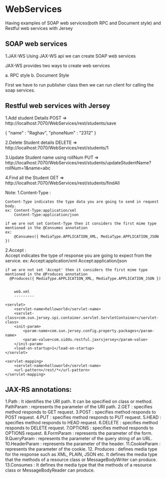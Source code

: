 # WebServices
Having examples of SOAP web services(both RPC and Document style) and Restful web services with Jersey

SOAP web services 
--------------------
1.JAX-WS
  Using JAX-WS api we can create SOAP web services
  
  JAX-WS provides two ways to create web services
 
  a. RPC style
  b. Document Style
  
 First we have to run publisher class then we can run client for calling the soap services. 



  
  
Restful web services with Jersey
---------------------------------

1.Add student Details
POST => http://localhost:7070/WebServices/rest/students/save

{
"name" : "Raghav",
"phoneNum" : "2312"
}


2.Delete Student details
DELETE => http://localhost:7070/WebServices/rest/students/1

3.Update Student name using rollNum
PUT => http://localhost:7070/WebServices/rest/students/updateStudentName?rollNum=1&name=abc


4.Find all the Student
GET => http://localhost:7070/WebServices/rest/students/findAll



Note:
1.Content-Type :
  	
  	Content-Type indicates the type data you are going to send in request body.
 	ex: Content-Type:application/xml
 		Content-Type:application/json
 		
 	if we are not set Content-Type then it considers the first mime type mentioned in the @Consumes annotation
 	ex:
 		@Consumes({ MediaType.APPLICATION_XML, MediaType.APPLICATION_JSON })
 		
 	
2.Accept :	
	  Accept indicates  the type of response you are going to expect from the service.
	  ex: Accept:application/xml
	  	  Accept:application/json
	  	  
	if we are not set 'Accept' then it considers the first mime type mentioned in the @Produces annotation  	    
	  @Produces({ MediaType.APPLICATION_XML, MediaType.APPLICATION_JSON })
	  

		web.xml
		---------
		
	<servlet>
		<servlet-name>helloworld</servlet-name>
		<servlet-class>com.sun.jersey.spi.container.servlet.ServletContainer</servlet-class>
		<init-param>
			<param-name>com.sun.jersey.config.property.packages</param-name>
			<param-value>com.siddu.restful.jaxrsjersey</param-value>
		</init-param>
		<load-on-startup>1</load-on-startup>
	</servlet>
 
	<servlet-mapping>
		<servlet-name>helloworld</servlet-name>
		<url-pattern>/rest/*</url-pattern>
	</servlet-mapping>
	
	
JAX-RS annotations:
--------------------

1.Path : 
   It identifies the URI path. It can be specified on class or method.
PathParam : 
   represents the parameter of the URI path.
2.GET :
   specifies method responds to GET request.
3.POST :
   specifies method responds to POST request.
4.PUT :
   specifies method responds to PUT request.
5.HEAD :
   specifies method responds to HEAD request.
6.DELETE :
   specifies method responds to DELETE request.
7.OPTIONS :
   specifies method responds to OPTIONS request.
8.FormParam :
   represents the parameter of the form.
9.QueryParam :
   represents the parameter of the query string of an URL.
10.HeaderParam :
   represents the parameter of the header.
11.CookieParam :
   represents the parameter of the cookie.
12. Produces :
   defines media type for the response such as XML, PLAIN, JSON etc. It defines the media type that the methods of a   resource class or MessageBodyWriter can produce.
13.Consumes :
  It defines the media type that the methods of a resource class or MessageBodyReader can produce.


	

